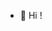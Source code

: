 - 👋 Hi !
<!---
ulucani/ulucani is a ✨ special ✨ repository because its `README.md` (this file) appears on your GitHub profile.
You can click the Preview link to take a look at your changes.
--->
